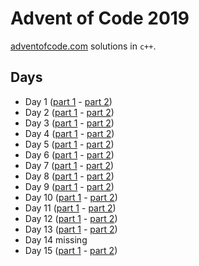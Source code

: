 # Advent of Code 2019

[adventofcode.com](adventofcode.com) solutions in `c++`.

## Days
* Day 1 ([part 1](2019/day1/1_1.cpp) - [part 2](2019/day1/1_2.cpp))
* Day 2 ([part 1](2019/day2/2_1.cpp) - [part 2](2019/day2/2_2.cpp))
* Day 3 ([part 1](2019/day3/3_1.cpp) - [part 2](2019/day3/3_2.cpp))
* Day 4 ([part 1](2019/day4/4_1.cpp) - [part 2](2019/day4/4_2.cpp))
* Day 5 ([part 1](2019/day5/5_1.cpp) - [part 2](2019/day5/5_2.cpp))
* Day 6 ([part 1](2019/day6/6_1.cpp) - [part 2](2019/day6/6_2.cpp))
* Day 7 ([part 1](2019/day7/7_1.cpp) - [part 2](2019/day7/7_2.cpp))
* Day 8 ([part 1](2019/day8/8_1.cpp) - [part 2](2019/day8/8_2.cpp))
* Day 9 ([part 1](2019/day9/9_1.cpp) - [part 2](2019/day9/9_2.cpp))
* Day 10 ([part 1](2019/day10/10_1.cpp) - [part 2](2019/day10/10_2.cpp))
* Day 11 ([part 1](2019/day11/11_1.cpp) - [part 2](2019/day11/11_2.cpp))
* Day 12 ([part 1](2019/day12/12_1.cpp) - [part 2](2019/day12/12_2.cpp))
* Day 13 ([part 1](2019/day13/13_1.cpp) - [part 2](2019/day13/13_2.cpp))
* Day 14 missing
* Day 15 ([part 1](2019/day15/15_1.cpp) - [part 2](2019/day15/15_2.cpp))
